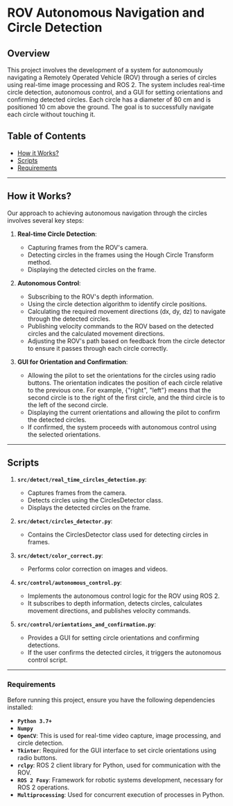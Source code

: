 # ROV Autonomous Navigation and Circle Detection


## Overview
This project involves the development of a system for autonomously navigating a Remotely Operated Vehicle (ROV) through a series of circles using real-time image processing and ROS 2. The system includes real-time circle detection, autonomous control, and a GUI for setting orientations and confirming detected circles. Each circle has a diameter of 80 cm and is positioned 10 cm above the ground. The goal is to successfully navigate each circle without touching it. 

## Table of Contents

- [How it Works?](#how-it-works)
- [Scripts](#scripts)
- [Requirements](#requirements)

___

## How it Works?

Our approach to achieving autonomous navigation through the circles involves several key steps:

1. **Real-time Circle Detection**:
   - Capturing frames from the ROV's camera.
   - Detecting circles in the frames using the Hough Circle Transform method.
   - Displaying the detected circles on the frame.

2. **Autonomous Control**:
   - Subscribing to the ROV's depth information.
   - Using the circle detection algorithm to identify circle positions.
   - Calculating the required movement directions (dx, dy, dz) to navigate through the detected circles.
   - Publishing velocity commands to the ROV based on the detected circles and the calculated movement directions.
   - Adjusting the ROV's path based on feedback from the circle detector to ensure it passes through each circle correctly.

3. **GUI for Orientation and Confirmation**:
   - Allowing the pilot to set the orientations for the circles using radio buttons. The orientation indicates the position of each circle relative to the previous one. For example, {"right", "left"} means that the second circle is to the right of the first circle, and the third circle is to the left of the second circle.
   - Displaying the current orientations and allowing the pilot to confirm the detected circles.
   - If confirmed, the system proceeds with autonomous control using the selected orientations.


___
## Scripts
1. **`src/detect/real_time_circles_detection.py`**:
   - Captures frames from the camera.
   - Detects circles using the CirclesDetector class.
   - Displays the detected circles on the frame.
  
2. **`src/detect/circles_detector.py`**:
   - Contains the CirclesDetector class used for detecting circles in frames.
  
3. **`src/detect/color_correct.py`**:
   - Performs color correction on images and videos.

4. **`src/control/autonomous_control.py`**:
   - Implements the autonomous control logic for the ROV using ROS 2.
   - It subscribes to depth information, detects circles, calculates movement directions, and publishes velocity commands.

5. **`src/control/orientations_and_confirmation.py`**:
   - Provides a GUI for setting circle orientations and confirming detections.
   - If the user confirms the detected circles, it triggers the autonomous control script.
  
___
### Requirements

Before running this project, ensure you have the following dependencies installed:

- **`Python 3.7+`**
- **`Numpy`**
- **`OpenCV`**: This is used for real-time video capture, image processing, and circle detection.
- **`Tkinter`**: Required for the GUI interface to set circle orientations using radio buttons.
- **`rclpy`**: ROS 2 client library for Python, used for communication with the ROV.
- **`ROS 2 Foxy`**: Framework for robotic systems development, necessary for ROS 2 operations.
- **`Multiprocessing`**: Used for concurrent execution of processes in Python.
